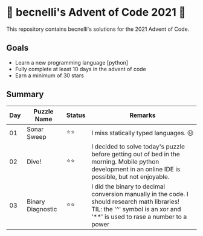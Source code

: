 # 🎄 becnelli's Advent of Code 2021 🎄
This repository contains becnelli's solutions for the 2021 Advent of Code. 

## Goals
- Learn a new programming language [python]
- Fully complete at least 10 days in the advent of code
- Earn a minimum of 30 stars

## Summary

Day | Puzzle Name     | Status | Remarks |
---    |---           |---     |---    |
01     | Sonar Sweep  | ⭐⭐ | I miss statically typed languages. ☹️
02     | Dive!        | ⭐⭐ | I decided to solve today's puzzle before getting out of bed in the morning. Mobile python development in an online IDE is possible, but not enjoyable. 
03     | Binary Diagnostic | ⭐⭐ | I did the binary to decimal conversion manually in the code.  I should research math libraries!<Br/>TIL: the '^' symbol is an xor and '\*\*' is used to rase a number to a power
